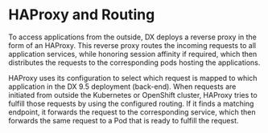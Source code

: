 # HAProxy and Routing

To access applications from the outside, DX deploys a reverse proxy in the form of an HAProxy. This reverse proxy routes the incoming requests to all application services, while honoring session affinity if required, which then distributes the requests to the corresponding pods hosting the applications.

HAProxy uses its configuration to select which request is mapped to which application in the DX 9.5 deployment (back-end). When requests are initiated from outside the Kubernetes or OpenShift cluster, HAProxy tries to fulfill those requests by using the configured routing. If it finds a matching endpoint, it forwards the request to the corresponding service, which then forwards the same request to a Pod that is ready to fulfill the request.